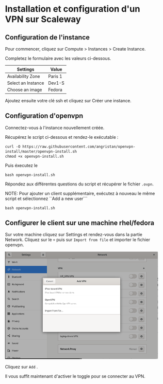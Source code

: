 # Installation et configuration d'un VPN sur Scaleway

## Configuration de l'instance

Pour commencer, cliquez sur Compute > Instances > Create Instance.

Completez le formulaire avec les valeurs ci-dessous.

|Settings            | Value   |
| ------------------ | ------- |
| Availability Zone  | Paris 1 |
| Select an Instance | Dev1-S  |
| Choose an image    | Fedora  |

Ajoutez ensuite votre clé ssh et cliquez sur Créer une instance.

## Configuration d'openvpn

Connectez-vous à l'instance nouvellement créée.

Récupérez le script ci-dessous et rendez-le exécutable :

```shell
curl -O https://raw.githubusercontent.com/angristan/openvpn-install/master/openvpn-install.sh
chmod +x openvpn-install.sh
```

Puis éxecutez le

```shell
bash openvpn-install.sh
```

Répondez aux différentes questions du script et récupérer le fichier ```.ovpn```.

NOTE: Pour ajouter un client supplémentaire, exécutez à nouveau le même script et sélectionnez ``Add a new user```

```shell
bash openvpn-install.sh
```

## Configurer le client sur une machine rhel/fedora

Sur votre machine cliquez sur Settings et rendez-vous dans la partie Network. Cliquez sur le ```+``` puis sur ```Import from file``` et importer le fichier openvpn.

![RHEL VPN](../images/vpn-setup.png)

Cliquez sur ```Add``` .

Il vous suffit maintenant d'activer le toggle pour se connecter au VPN.







